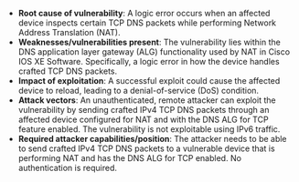 - **Root cause of vulnerability**: A logic error occurs when an affected device inspects certain TCP DNS packets while performing Network Address Translation (NAT).
- **Weaknesses/vulnerabilities present**: The vulnerability lies within the DNS application layer gateway (ALG) functionality used by NAT in Cisco IOS XE Software. Specifically, a logic error in how the device handles crafted TCP DNS packets.
- **Impact of exploitation**: A successful exploit could cause the affected device to reload, leading to a denial-of-service (DoS) condition.
- **Attack vectors**: An unauthenticated, remote attacker can exploit the vulnerability by sending crafted IPv4 TCP DNS packets through an affected device configured for NAT and with the DNS ALG for TCP feature enabled. The vulnerability is not exploitable using IPv6 traffic.
- **Required attacker capabilities/position**: The attacker needs to be able to send crafted IPv4 TCP DNS packets to a vulnerable device that is performing NAT and has the DNS ALG for TCP enabled. No authentication is required.